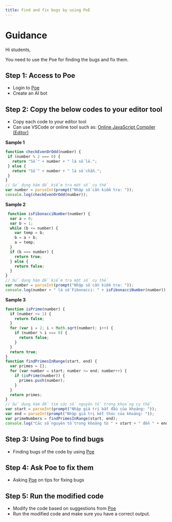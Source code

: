 ```yaml
---
title: Find and fix bugs by using PoE
---
```

 # Guidance

 Hi students,

 You need to use the Poe for finding the bugs and fix them.

 ## Step 1: Access to Poe

 - Login to [Poe](https://poe.com/)
 - Create an AI bot

 ## Step 2: Copy the below codes to your editor tool
 - Copy each code to your editor tool
 - Can use VSCode or online tool such as: [Online JavaScript Compiler (Editor)](https://www.programiz.com/javascript/online-compiler/)

 **Sample 1**
 ```javascript
 function checkEvenOrOdd(number) {
  if (number % 2 === 0) {
    return "Số " + number + " là số lẻ."; 
  } else {
    return "Số " + number + " là số chẵn.";
  }
}
// Sử dụng hàm để kiểm tra một số cụ thể
var number = parseInt(prompt("Nhập số cần kiểm tra: "));
console.log(checkEvenOrOdd(number));
 ```

 **Sample 2**
```javascript
 function isFibonacciNumber(number) {
  var a = 0;
  var b = 1;
  while (b <= number) {
    var temp = b;
    b = a + b;
    a = temp;
  }
  if (b === number) {
    return true;
  } else {
    return false;
  }
}
// Sử dụng hàm để kiểm tra một số cụ thể
var number = parseInt(prompt("Nhập số cần kiểm tra: "));
console.log(number + " là số Fibonacci: " + isFibonacciNumber(number));
 ```

 **Sample 3**
```javascript
function isPrime(number) {
  if (number <= 1) {
    return false;
  }
  for (var i = 2; i < Math.sqrt(number); i++) {
    if (number % i === 0) {
      return false;
    }
  }
  return true;
}
function findPrimesInRange(start, end) {
  var primes = [];
  for (var number = start; number <= end; number++) {
    if (isPrime(number)) {
      primes.push(number);
    }
  }
  return primes;
}
// Sử dụng hàm để tìm các số nguyên tố trong khoảng cụ thể
var start = parseInt(prompt("Nhập giá trị bắt đầu của khoảng: "));
var end = parseInt(prompt("Nhập giá trị kết thúc của khoảng: "));
var primeNumbers = findPrimesInRange(start, end);
console.log("Các số nguyên tố trong khoảng từ " + start + " đến " + end + " là: " + primeNumbers);
 ```

 ## Step 3: Using Poe to find bugs
 - Finding bugs of the code by using [Poe](https://poe.com/)

 ## Step 4: Ask Poe to fix them
 - Asking [Poe](https://poe.com/) on tips for fixing bugs

 ## Step 5: Run the modified code
 - Modify the code based on suggestions from [Poe](https://poe.com/)
 - Run the modified code and make sure you have a correct output.